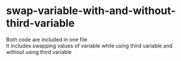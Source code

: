 # swap-variable-with-and-without-third-variable

Both code are included in one file</br>
It includes swapping values of variable while using third variable and without using third variable
